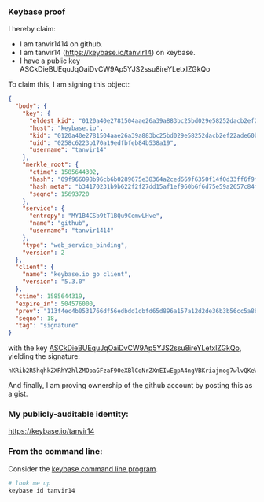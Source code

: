 ### Keybase proof

I hereby claim:

  * I am tanvir1414 on github.
  * I am tanvir14 (https://keybase.io/tanvir14) on keybase.
  * I have a public key ASCkDieBUEquJqOaiDvCW9Ap5YJS2ssu8ireYLetxlZGkQo

To claim this, I am signing this object:

```json
{
  "body": {
    "key": {
      "eldest_kid": "0120a40e2781504aae26a39a883bc25bd029e58252dacb2ef22ade60b7adc65646910a",
      "host": "keybase.io",
      "kid": "0120a40e2781504aae26a39a883bc25bd029e58252dacb2ef22ade60b7adc65646910a",
      "uid": "0258c6223b170a19edfbfeb84b538a19",
      "username": "tanvir14"
    },
    "merkle_root": {
      "ctime": 1585644302,
      "hash": "09f966098b96cb6b0289675e38364a2ced669f6350f14f0d33ff6f9fd578f41545c3653bf384dc52ea0220e7d093103f7b83a615447a31d5ee968fa1f4896711",
      "hash_meta": "b34170231b9b622f2f27dd15af1ef960b6f6d75e59a2657c84f9a743a3ea707e",
      "seqno": 15693720
    },
    "service": {
      "entropy": "MY1B4CSb9tT1BQu9CemwLHve",
      "name": "github",
      "username": "tanvir1414"
    },
    "type": "web_service_binding",
    "version": 2
  },
  "client": {
    "name": "keybase.io go client",
    "version": "5.3.0"
  },
  "ctime": 1585644319,
  "expire_in": 504576000,
  "prev": "113f4ec4b0531766df56edbdd1dbfd65d896a157a12d2de36b3b56cc5a8b6e3b",
  "seqno": 18,
  "tag": "signature"
}
```

with the key [ASCkDieBUEquJqOaiDvCW9Ap5YJS2ssu8ireYLetxlZGkQo](https://keybase.io/tanvir14), yielding the signature:

```
hKRib2R5hqhkZXRhY2hlZMOpaGFzaF90eXBlCqNrZXnEIwEgpA4ngVBKriajmog7wlvQKeWCUtrLLvIq3mC3rcZWRpEKp3BheWxvYWTESpcCEsQgET9OxLBTF2bfVu290dv9ZdiWoVehLS3jaztWzFqLbjvEIE3w3XOkLUJp1knHd3W8s3uUSwWSuwrF7hlgdyme3UkjAgHCo3NpZ8RADmDKP2lYyipIB/UDq9iBKLcWPRqB/wMR5Hstoudpw2QuLMvJN9P2masLXWea96nPb4IXv/LkL+HOU+G4yLX4BahzaWdfdHlwZSCkaGFzaIKkdHlwZQildmFsdWXEIA14HkpMNhD9E/sC9JXZN5uXpC4zxq0G5oUkRiDlYmy7o3RhZ80CAqd2ZXJzaW9uAQ==

```

And finally, I am proving ownership of the github account by posting this as a gist.

### My publicly-auditable identity:

https://keybase.io/tanvir14

### From the command line:

Consider the [keybase command line program](https://keybase.io/download).

```bash
# look me up
keybase id tanvir14
```
